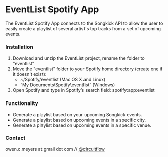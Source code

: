 # EventList Spotify App

The EventList Spotify App connects to the Songkick API to allow the user to easily create a playlist of several artist's top tracks from a set of upcoming events.

### Installation

1. Download and unzip the EventList project, rename the folder to "eventlist"
2. Move the "eventlist" folder to your Spotify home directory (create one if it doesn't exist):
   *  ~/Spotify/eventlist (Mac OS X and Linux)
   * “My Documents\Spotify\eventlist” (Windows)
3. Open Spotify and type in Spotify’s search field: spotify:app:eventlist

### Functionality

* Generate a playlist based on your upcoming Songkick events.
* Generate a playlist based on upcoming events in a specific city.
* Generate a playlist based on upcoming events in a specific venue.

### Contact

owen.c.meyers at gmail dot com // [@circuitflow](http://twitter.com/circuitflow)
